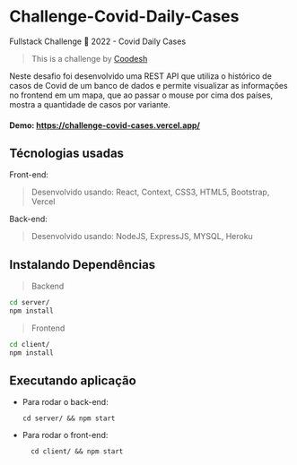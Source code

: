 # Challenge-Covid-Daily-Cases
Fullstack Challenge 🏅 2022 - Covid Daily Cases
>  This is a challenge by [Coodesh](https://coodesh.com/)

Neste desafio foi desenvolvido uma REST API que utiliza o histórico de casos de Covid de um banco de dados e permite visualizar as informações no frontend em um mapa, que ao passar o mouse por cima dos países, mostra a quantidade de casos por variante.

#### Demo: https://challenge-covid-cases.vercel.app/

## Técnologias usadas

Front-end:
> Desenvolvido usando: React, Context, CSS3, HTML5, Bootstrap, Vercel

Back-end:
> Desenvolvido usando: NodeJS, ExpressJS, MYSQL, Heroku

## Instalando Dependências

> Backend
```bash
cd server/
npm install
``` 
> Frontend
```bash
cd client/
npm install
``` 
## Executando aplicação

* Para rodar o back-end:

  ```
  cd server/ && npm start
  ```
* Para rodar o front-end:

  ```
    cd client/ && npm start
  ```


